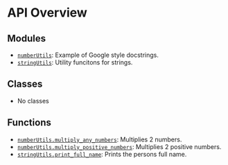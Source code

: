<!-- markdownlint-disable -->

# API Overview

## Modules

- [`numberUtils`](./numberUtils.md#module-numberutils): Example of Google style docstrings.
- [`stringUtils`](./stringUtils.md#module-stringutils): Utility funcitons for strings.

## Classes

- No classes

## Functions

- [`numberUtils.multiply_any_numbers`](./numberUtils.md#function-multiply_any_numbers): Multiplies 2 numbers.
- [`numberUtils.multiply_positive_numbers`](./numberUtils.md#function-multiply_positive_numbers): Multiplies 2 positive numbers.
- [`stringUtils.print_full_name`](./stringUtils.md#function-print_full_name): Prints the persons full name.
